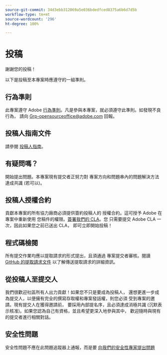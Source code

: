 ```yaml
---
source-git-commit: 34d3ebb312069a5e036bdedfced8375a6b6d7d5b
workflow-type: tm+mt
source-wordcount: '296'
ht-degree: 100%

---
```

# 投稿

謝謝您的投稿！

以下是投稿至本專案時應遵守的一組準則。

## 行為準則

此專案遵守 Adobe [行為準則](code-of-conduct.md)。凡是參與本專案，就必須遵守此準則。如發現不良行為，
請向 [Grp-opensourceoffice@adobe.com](mailto:Grp-opensourceoffice@adobe.com) 回報。

## 投稿人指南文件

請參閱 [投稿人指南](https://docs.adobe.com/content/help/en/contributor/contributor-guide/introduction.html)。

## 有疑問嗎？

開始提出問題。本專案現有提交者正努力對
專案方向和問題串內的問題解決方法達成共識
(若可以)。

## 投稿人授權合約

貢獻本專案的所有協力廠商必須提供簽約投稿人的
授權合約。這可授予 Adobe 在專案中重新使用
您稿件的權限。[簽署我們的 CLA](http://opensource.adobe.com/cla.html)。您
只需要提交 Adobe CLA 一次，因此如果您之前已送出 CLA，
即可立即開始投稿！

## 程式碼檢閱

所有提交作業均應以提取請求的形式提出，且須通過
專案提交者審核。閱讀 [GitHub 的提取請求文件](https://help.github.com/articles/about-pull-requests/)
以了解傳送提取請求的詳細資訊。

<!--
Lastly, please follow the [pull request template](PULL_REQUEST_TEMPLATE.md) when
submitting a pull request!
-->

## 從投稿人至提交人

我們很歡迎社區所有人出力貢獻！如果您不只是要成為投稿人，
還想更進一步成為提交人，以便擁有完全的撰寫存取權和專案發話權，則您必須
受到專案的邀請。現有提交人在獲得邀請前，
要採用內部提名序，且必須達成消極共識 
(沉默表示核准)。如果您認為自己有資格，並且希望更深入地參與其中，
歡迎隨時與現有的提交者進行相關對話。

## 安全性問題

安全性問題不應在此問題追蹤器上通報，而是要 [向我們的安全性專家提出問題](https://helpx.adobe.com/tw/security/alertus.html)
